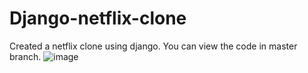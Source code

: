 # Django-netflix-clone
Created a netflix clone using django.
You can view the code in master branch.
![image](https://github.com/Gowtham1707/Django-netflix-clone/assets/93418943/614b4c40-5517-4784-a36b-876394146f79)

